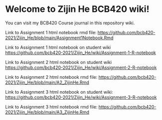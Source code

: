 # Welcome to Zijin He BCB420 wiki!

You can visit my BCB420 Course journal in this repository wiki.

Link to Assignment 1 html notebook rmd file: 
https://github.com/bcb420-2021/Zijin_He/blob/main/Assignment1Notebook.Rmd

Link to Assignment 1 html notebook on student wiki
https://github.com/bcb420-2021/Zijin_He/wiki/Assignment-1-R-notebook

Link to Assignment 2 html notebook on student wiki
https://github.com/bcb420-2021/Zijin_He/wiki/Assignment-2-R-notebook

Link to Assignment 2 html notebook rmd file: 
https://github.com/bcb420-2021/Zijin_He/blob/main/A2_ZijinHe.Rmd

Link to Assignment 3 html notebook on student wiki:
https://github.com/bcb420-2021/Zijin_He/wiki/Assignment-3-R-notebook

Link to Assignment 3 html notebook rmd file: 
https://github.com/bcb420-2021/Zijin_He/blob/main/A3_ZijinHe.Rmd
